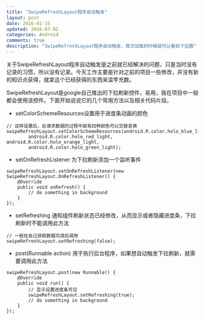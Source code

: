 ```yaml
---
title: "SwipeRefreshLayout程序自动触发"
layout: post
date: 2016-01-15
updated: 2016-07-02
categories: Android
comments: true
description: "SwipeRefreshLayout程序自动触发，首次加载的时候就可以看到下拉圈"
---
```


关于SwipeRefreshLayout程序自动触发是之前就已经解决的问题，只是当时没有记录的习惯，所以没有记录。今天工作主要是针对之前的项目一些修改，并没有新的知识点获得，就拿这个已经获得的东西来滥竽充数。

SwipeRefreshLayout是google自己推出的下拉刷新控件，易用，我在项目中一般都会使用该控件。下面开始说说它的几个常用方法以及相关代码片段。

- setColorSchemeResources设置用于进度条动画的颜色

```
// 这样设置后，在请求数据的过程中就有四种颜色可以交替变换
swipeRefreshLayout.setColorSchemeResources(android.R.color.holo_blue_light,
        android.R.color.holo_red_light, android.R.color.holo_orange_light,
        android.R.color.holo_green_light);
```

- setOnRefreshListener 为下拉刷新添加一个监听事件

```
swipeRefreshLayout.setOnRefreshListener(new SwipeRefreshLayout.OnRefreshListener() {
    @Override
    public void onRefresh() {
        // do something in background
    }
});
```

- setRefreshing 通知组件刷新状态已经修改，从而显示或者隐藏进度条，下拉刷新时不能调用此方法

```
// 一般在自己获取数据完成后调用
swipeRefreshLayout.setRefreshing(false);
```

- post(Runnable action) 用于执行后台程序，如果想自动触发下拉刷新，就需要调用此方法

```
swipeRefreshLayout.post(new Runnable() {
    @Override
    public void run() {
    	// 显示设置进度条可见
        swipeRefreshLayout.setRefreshing(true);
        // do something in background
    }
});
```
